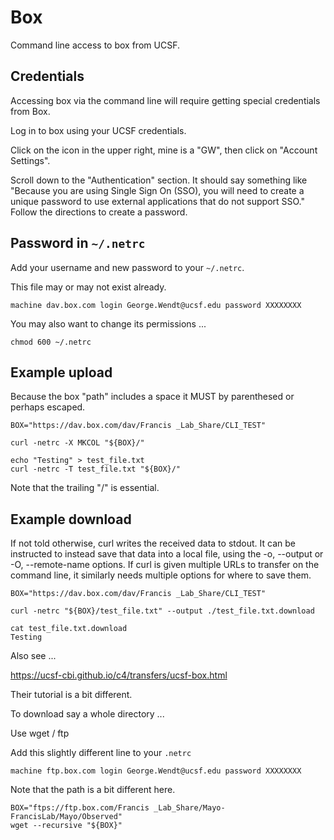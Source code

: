 
#	Box

Command line access to box from UCSF.


##	Credentials

Accessing box via the command line will require getting special credentials from Box.

Log in to box using your UCSF credentials.

Click on the icon in the upper right, mine is a "GW", then click on "Account Settings".

Scroll down to the "Authentication" section. It should say something like "Because you are using Single Sign On (SSO), you will need to create a unique password to use external applications that do not support SSO." Follow the directions to create a password.


##	Password in `~/.netrc`

Add your username and new password to your `~/.netrc`.

This file may or may not exist already.

```
machine dav.box.com login George.Wendt@ucsf.edu password XXXXXXXX
```

You may also want to change its permissions ...
```
chmod 600 ~/.netrc
```



##	Example upload

Because the box "path" includes a space it MUST by parenthesed or perhaps escaped.

```
BOX="https://dav.box.com/dav/Francis _Lab_Share/CLI_TEST"

curl -netrc -X MKCOL "${BOX}/"

echo "Testing" > test_file.txt
curl -netrc -T test_file.txt "${BOX}/"
```

Note that the trailing "/" is essential.




##	Example download


If not told otherwise, curl writes the received data to stdout. It can be instructed to instead save
that  data  into a local file, using the -o, --output or -O, --remote-name options. If curl is given
multiple URLs to transfer on the command line, it similarly needs multiple options for where to save
them.


```
BOX="https://dav.box.com/dav/Francis _Lab_Share/CLI_TEST"

curl -netrc "${BOX}/test_file.txt" --output ./test_file.txt.download

cat test_file.txt.download 
Testing
```



Also see ...

https://ucsf-cbi.github.io/c4/transfers/ucsf-box.html

Their tutorial is a bit different.



To download say a whole directory ...

Use wget / ftp

Add this slightly different line to your `.netrc`

```
machine ftp.box.com login George.Wendt@ucsf.edu password XXXXXXXX
```

Note that the path is a bit different here.

```
BOX="ftps://ftp.box.com/Francis _Lab_Share/Mayo-FrancisLab/Mayo/Observed"
wget --recursive "${BOX}"
```




